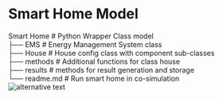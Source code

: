 # Smart Home Model
Smart Home                  # Python Wrapper Class model\
├── EMS                     # Energy Management System class\
├── House                   # House config class with component sub-classes\
├── methods                 # Additional functions for class house\
├── results                 # methods for result generation and storage\
└── readme.md               # Run smart home in co-simulation\
![alternative text](https://lucid.app/lucidchart/invitations/accept/a53531bf-bcf6-4e47-b2fb-a7bf58eef4f1)
